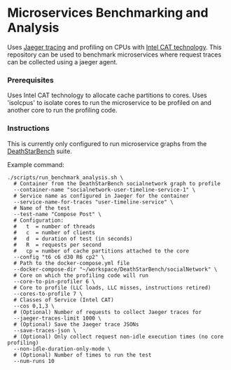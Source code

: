 # Microservices Benchmarking and Analysis

Uses [Jaeger tracing](https://www.jaegertracing.io/) and profiling on CPUs with [Intel CAT technology](https://github.com/intel/intel-cmt-cat). This repository can be used to benchmark microservices where request traces can be collected using a jaeger agent.

### Prerequisites

Uses Intel CAT technology to allocate cache partitions to cores. Uses 'isolcpus' to isolate cores to run the microservice to be profiled on and another core to run the profiling code.

### Instructions

This is currently only configured to run microservice graphs from the [DeathStarBench](https://github.com/delimitrou/DeathStarBench) suite.

Example command:
```
./scripts/run_benchmark_analysis.sh \
  # Container from the DeathStarBench socialnetwork graph to profile
  --container-name "socialnetwork-user-timeline-service-1" \
  # Service name as configured in Jaeger for the container
  --service-name-for-traces "user-timeline-service" \
  # Name of the test
  --test-name "Compose Post" \
  # Configuration:
  #   t  = number of threads
  #   c  = number of clients
  #   d  = duration of test (in seconds)
  #   R  = requests per second
  #   cp = number of cache partitions attached to the core
  --config "t6 c6 d30 R6 cp2" \
  # Path to the docker-compose.yml file
  --docker-compose-dir "~/workspace/DeathStarBench/socialNetwork" \
  # Core on which the profiling code will run
  --core-to-pin-profiler 6 \
  # Core to profile (LLC loads, LLC misses, instructions retired)
  --cores-to-profile 7 \
  # Classes of Service (Intel CAT)
  --cos 0,1,3 \
  # (Optional) Number of requests to collect Jaeger traces for
  --jaeger-traces-limit 1000 \
  # (Optional) Save the Jaeger trace JSONs
  --save-traces-json \
  # (Optional) Only collect request non-idle execution times (no core profiling)
  --non-idle-duration-only-mode \
  # (Optional) Number of times to run the test
  --num-runs 10
```
